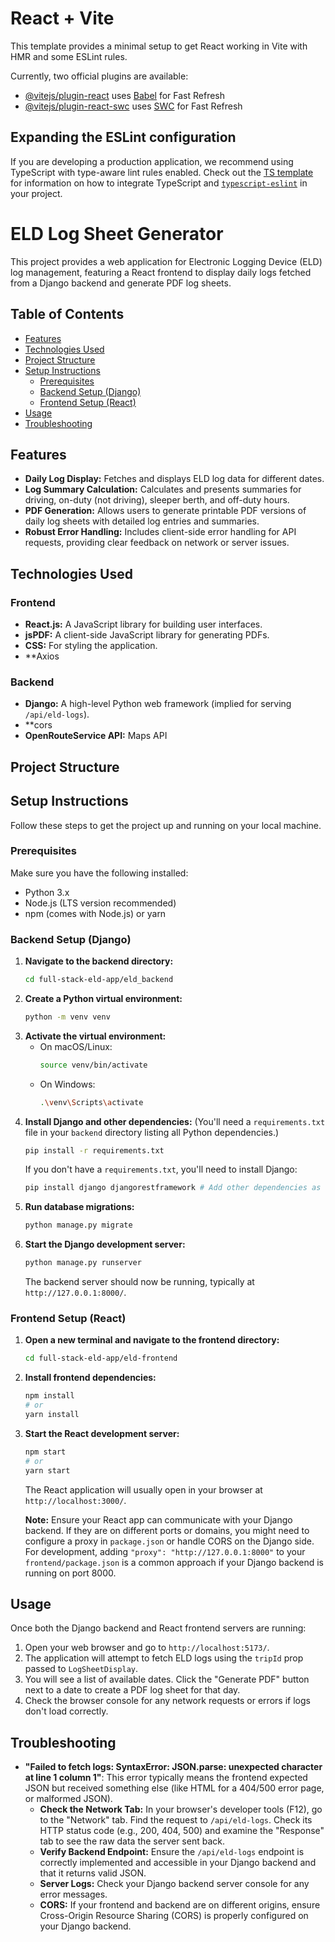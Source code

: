 # React + Vite

This template provides a minimal setup to get React working in Vite with HMR and some ESLint rules.

Currently, two official plugins are available:

- [@vitejs/plugin-react](https://github.com/vitejs/vite-plugin-react/blob/main/packages/plugin-react) uses [Babel](https://babeljs.io/) for Fast Refresh
- [@vitejs/plugin-react-swc](https://github.com/vitejs/vite-plugin-react/blob/main/packages/plugin-react-swc) uses [SWC](https://swc.rs/) for Fast Refresh

## Expanding the ESLint configuration

If you are developing a production application, we recommend using TypeScript with type-aware lint rules enabled. Check out the [TS template](https://github.com/vitejs/vite/tree/main/packages/create-vite/template-react-ts) for information on how to integrate TypeScript and [`typescript-eslint`](https://typescript-eslint.io) in your project.


# ELD Log Sheet Generator

This project provides a web application for Electronic Logging Device (ELD) log management, featuring a React frontend to display daily logs fetched from a Django backend and generate PDF log sheets.

## Table of Contents

* [Features](#features)
* [Technologies Used](#technologies-used)
* [Project Structure](#project-structure)
* [Setup Instructions](#setup-instructions)
    * [Prerequisites](#prerequisites)
    * [Backend Setup (Django)](#backend-setup-django)
    * [Frontend Setup (React)](#frontend-setup-react)
* [Usage](#usage)
* [Troubleshooting](#troubleshooting)


## Features

* **Daily Log Display:** Fetches and displays ELD log data for different dates.
* **Log Summary Calculation:** Calculates and presents summaries for driving, on-duty (not driving), sleeper berth, and off-duty hours.
* **PDF Generation:** Allows users to generate printable PDF versions of daily log sheets with detailed log entries and summaries.
* **Robust Error Handling:** Includes client-side error handling for API requests, providing clear feedback on network or server issues.

## Technologies Used

### Frontend
* **React.js:** A JavaScript library for building user interfaces.
* **jsPDF:** A client-side JavaScript library for generating PDFs.
* **CSS:** For styling the application.
* **Axios

### Backend
* **Django:** A high-level Python web framework (implied for serving `/api/eld-logs`).
* **cors
* **OpenRouteService API:** Maps API

## Project Structure



## Setup Instructions

Follow these steps to get the project up and running on your local machine.

### Prerequisites

Make sure you have the following installed:
* Python 3.x
* Node.js (LTS version recommended)
* npm (comes with Node.js) or yarn

### Backend Setup (Django)

1.  **Navigate to the backend directory:**
    ```bash
    cd full-stack-eld-app/eld_backend
    ```
2.  **Create a Python virtual environment:**
    ```bash
    python -m venv venv
    ```
3.  **Activate the virtual environment:**
    * On macOS/Linux:
        ```bash
        source venv/bin/activate
        ```
    * On Windows:
        ```bash
        .\venv\Scripts\activate
        ```
4.  **Install Django and other dependencies:**
    (You'll need a `requirements.txt` file in your `backend` directory listing all Python dependencies.)
    ```bash
    pip install -r requirements.txt
    ```
    If you don't have a `requirements.txt`, you'll need to install Django:
    ```bash
    pip install django djangorestframework # Add other dependencies as needed
    ```
5.  **Run database migrations:**
    ```bash
    python manage.py migrate
    ```
6.  **Start the Django development server:**
    ```bash
    python manage.py runserver
    ```
    The backend server should now be running, typically at `http://127.0.0.1:8000/`.

### Frontend Setup (React)

1.  **Open a new terminal and navigate to the frontend directory:**
    ```bash
    cd full-stack-eld-app/eld-frontend
    ```
2.  **Install frontend dependencies:**
    ```bash
    npm install
    # or
    yarn install
    ```
3.  **Start the React development server:**
    ```bash
    npm start
    # or
    yarn start
    ```
    The React application will usually open in your browser at `http://localhost:3000/`.

    **Note:** Ensure your React app can communicate with your Django backend. If they are on different ports or domains, you might need to configure a proxy in `package.json` or handle CORS on the Django side. For development, adding `"proxy": "http://127.0.0.1:8000"` to your `frontend/package.json` is a common approach if your Django backend is running on port 8000.

## Usage

Once both the Django backend and React frontend servers are running:

1.  Open your web browser and go to `http://localhost:5173/`.
2.  The application will attempt to fetch ELD logs using the `tripId` prop passed to `LogSheetDisplay`.
3.  You will see a list of available dates. Click the "Generate PDF" button next to a date to create a PDF log sheet for that day.
4.  Check the browser console for any network requests or errors if logs don't load correctly.

## Troubleshooting

* **"Failed to fetch logs: SyntaxError: JSON.parse: unexpected character at line 1 column 1"**: This error typically means the frontend expected JSON but received something else (like HTML for a 404/500 error page, or malformed JSON).
    * **Check the Network Tab:** In your browser's developer tools (F12), go to the "Network" tab. Find the request to `/api/eld-logs`. Check its HTTP status code (e.g., 200, 404, 500) and examine the "Response" tab to see the raw data the server sent back.
    * **Verify Backend Endpoint:** Ensure the `/api/eld-logs` endpoint is correctly implemented and accessible in your Django backend and that it returns valid JSON.
    * **Server Logs:** Check your Django backend server console for any error messages.
    * **CORS:** If your frontend and backend are on different origins, ensure Cross-Origin Resource Sharing (CORS) is properly configured on your Django backend.



